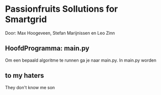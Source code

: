 # Passionfruits Sollutions for Smartgrid
Door: Max Hoogeveen, Stefan Marijnissen en Leo Zinn
## HoofdProgramma: main.py
Om een bepaald algoritme te runnen ga je naar main.py. In main.py worden 
## to my haters
They don't know me son
